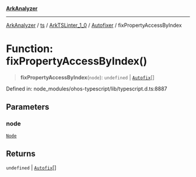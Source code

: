 [**ArkAnalyzer**](../../../../../../../../README.md)

***

[ArkAnalyzer](../../../../../../../../globals.md) / [ts](../../../../../README.md) / [ArkTSLinter\_1\_0](../../../README.md) / [Autofixer](../README.md) / fixPropertyAccessByIndex

# Function: fixPropertyAccessByIndex()

> **fixPropertyAccessByIndex**(`node`): `undefined` \| [`Autofix`](../interfaces/Autofix.md)[]

Defined in: node\_modules/ohos-typescript/lib/typescript.d.ts:8887

## Parameters

### node

[`Node`](../../../../../interfaces/Node.md)

## Returns

`undefined` \| [`Autofix`](../interfaces/Autofix.md)[]
